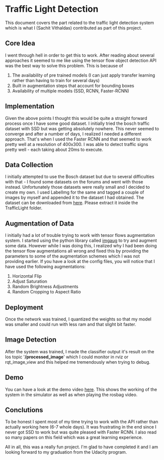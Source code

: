 Traffic Light Detection
===================


This document covers the part related to the traffic light detection system which is what I (Sachit Vithaldas) contributed as part of this project.

Core Idea
-------------

I went through hell in order to get this to work. After reading about several approaches it seemed to me like using the tensor flow object detection API was the best way to solve this problem. This is because of

 1.  The availability of pre trained models (I can just apply transfer learning rather than having to train for several days)
 2.  Built in augmentation steps that account for bounding boxes
 3.  Availability of multiple models (SSD, RCNN, Faster-RCNN)


Implementation
-------------------

Given the above points I thought this would be quite a straight forward process once I have some good dataset. I initially tried the bosch traffic dataset with SSD but was getting absolutely nowhere. This never seemed to converge and after a number of days, I realized I needed a different approach. That's when I used the Faster RCNN and that seemed to work pretty well at a resolution of 400x300. I was able to detect traffic signs pretty well - each taking about 20ms to execute.


Data Collection
-------------------
I initially attempted to use the Bosch dataset but due to several difficulties with that - I found some datasets on the forums and went with those instead. Unfortunately those datasets were really small and I decided to create my own. I used LabelImg for the same and tagged a couple of images by myself and appended it to the dataset I had obtained. The dataset can be downloaded from [here](https://drive.google.com/file/d/1oe0jd9jGms198LQ2_u5VBl9S7WKbL4av/view?usp=sharing). Please extract it inside the TrafficLight folder. 

Augmentation of Data
-------------
I initially had a lot of trouble trying to work with tensor flows augmentation system. I started using the python library called [imgaug](https://github.com/aleju/imgaug) to try and augment some data. However while I was doing this, I realized why I had been doing the tensor flow augmentations all wrong and fixed this by providing the parameters to some of the augmentation schemes which I was not providing earlier. If you have a look at the config files, you will notice that I have used the following augmentations:

 1. Horizontal Flip
 2. Adjust Saturation
 3. Random Brightness Adjustments
 4. Random Cropping to Aspect Ratio

Deployment
--------------------
Once the network was trained, I quantized the weights so that my model was smaller and could run with less ram and that slight bit faster.

Image Detection
--------------------
After the system was trained, I made the classifier output it's result on the los topic '**/processed_image**' which I could monitor in rviz or rqt_image_view and this helped me tremendously when trying to debug.

Demo
--------------------
You can have a look at the demo video [here](https://youtu.be/AeTWVj-u7h0).  This shows the working of the system in the simulator as well as when playing the rosbag video.

Conclutions
--------------------
To be honest I spent most of my time trying to work with the API rather than actually working here (6-7 whole days). It was frustrating in the end since I never got SSD to work but was quite pleased with Faster RCNN. I also read so many papers on this field which was a great learning experience.

All in all, this was a really fun project. I'm glad to have completed it and I am looking forward to my graduation from the Udacity program.
